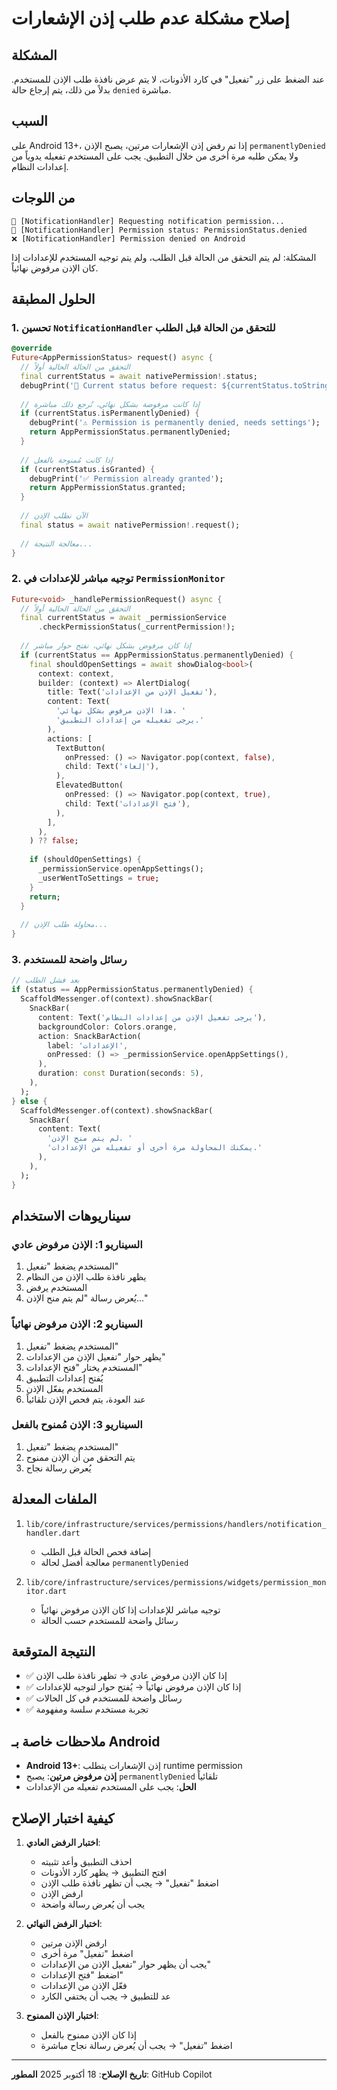 # إصلاح مشكلة عدم طلب إذن الإشعارات

## المشكلة
عند الضغط على زر "تفعيل" في كارد الأذونات، لا يتم عرض نافذة طلب الإذن للمستخدم. بدلاً من ذلك، يتم إرجاع حالة `denied` مباشرة.

## السبب
على Android 13+، إذا تم رفض إذن الإشعارات مرتين، يصبح الإذن `permanentlyDenied` ولا يمكن طلبه مرة أخرى من خلال التطبيق. يجب على المستخدم تفعيله يدوياً من إعدادات النظام.

## من اللوجات
```
🔔 [NotificationHandler] Requesting notification permission...
🔔 [NotificationHandler] Permission status: PermissionStatus.denied
❌ [NotificationHandler] Permission denied on Android
```

المشكلة: لم يتم التحقق من الحالة قبل الطلب، ولم يتم توجيه المستخدم للإعدادات إذا كان الإذن مرفوض نهائياً.

## الحلول المطبقة

### 1. تحسين `NotificationHandler` للتحقق من الحالة قبل الطلب
```dart
@override
Future<AppPermissionStatus> request() async {
  // التحقق من الحالة الحالية أولاً
  final currentStatus = await nativePermission!.status;
  debugPrint('🔔 Current status before request: ${currentStatus.toString()}');
  
  // إذا كانت مرفوضة بشكل نهائي، نُرجع ذلك مباشرة
  if (currentStatus.isPermanentlyDenied) {
    debugPrint('⚠️ Permission is permanently denied, needs settings');
    return AppPermissionStatus.permanentlyDenied;
  }
  
  // إذا كانت مُمنوحة بالفعل
  if (currentStatus.isGranted) {
    debugPrint('✅ Permission already granted');
    return AppPermissionStatus.granted;
  }
  
  // الآن نطلب الإذن
  final status = await nativePermission!.request();
  
  // معالجة النتيجة...
}
```

### 2. توجيه مباشر للإعدادات في `PermissionMonitor`
```dart
Future<void> _handlePermissionRequest() async {
  // التحقق من الحالة الحالية أولاً
  final currentStatus = await _permissionService
      .checkPermissionStatus(_currentPermission!);
  
  // إذا كان مرفوض بشكل نهائي، نفتح حوار مباشر
  if (currentStatus == AppPermissionStatus.permanentlyDenied) {
    final shouldOpenSettings = await showDialog<bool>(
      context: context,
      builder: (context) => AlertDialog(
        title: Text('تفعيل الإذن من الإعدادات'),
        content: Text(
          'هذا الإذن مرفوض بشكل نهائي. '
          'يرجى تفعيله من إعدادات التطبيق.'
        ),
        actions: [
          TextButton(
            onPressed: () => Navigator.pop(context, false),
            child: Text('إلغاء'),
          ),
          ElevatedButton(
            onPressed: () => Navigator.pop(context, true),
            child: Text('فتح الإعدادات'),
          ),
        ],
      ),
    ) ?? false;
    
    if (shouldOpenSettings) {
      _permissionService.openAppSettings();
      _userWentToSettings = true;
    }
    return;
  }
  
  // محاولة طلب الإذن...
}
```

### 3. رسائل واضحة للمستخدم
```dart
// بعد فشل الطلب
if (status == AppPermissionStatus.permanentlyDenied) {
  ScaffoldMessenger.of(context).showSnackBar(
    SnackBar(
      content: Text('يرجى تفعيل الإذن من إعدادات النظام'),
      backgroundColor: Colors.orange,
      action: SnackBarAction(
        label: 'الإعدادات',
        onPressed: () => _permissionService.openAppSettings(),
      ),
      duration: const Duration(seconds: 5),
    ),
  );
} else {
  ScaffoldMessenger.of(context).showSnackBar(
    SnackBar(
      content: Text(
        'لم يتم منح الإذن. '
        'يمكنك المحاولة مرة أخرى أو تفعيله من الإعدادات.'
      ),
    ),
  );
}
```

## سيناريوهات الاستخدام

### السيناريو 1: الإذن مرفوض عادي
1. المستخدم يضغط "تفعيل"
2. يظهر نافذة طلب الإذن من النظام
3. المستخدم يرفض
4. يُعرض رسالة "لم يتم منح الإذن..."

### السيناريو 2: الإذن مرفوض نهائياً
1. المستخدم يضغط "تفعيل"
2. يظهر حوار "تفعيل الإذن من الإعدادات"
3. المستخدم يختار "فتح الإعدادات"
4. يُفتح إعدادات التطبيق
5. المستخدم يفعّل الإذن
6. عند العودة، يتم فحص الإذن تلقائياً

### السيناريو 3: الإذن مُمنوح بالفعل
1. المستخدم يضغط "تفعيل"
2. يتم التحقق من أن الإذن ممنوح
3. يُعرض رسالة نجاح

## الملفات المعدلة
1. `lib/core/infrastructure/services/permissions/handlers/notification_handler.dart`
   - إضافة فحص الحالة قبل الطلب
   - معالجة أفضل لحالة `permanentlyDenied`

2. `lib/core/infrastructure/services/permissions/widgets/permission_monitor.dart`
   - توجيه مباشر للإعدادات إذا كان الإذن مرفوض نهائياً
   - رسائل واضحة للمستخدم حسب الحالة

## النتيجة المتوقعة
- ✅ إذا كان الإذن مرفوض عادي → تظهر نافذة طلب الإذن
- ✅ إذا كان الإذن مرفوض نهائياً → يُفتح حوار لتوجيه للإعدادات
- ✅ رسائل واضحة للمستخدم في كل الحالات
- ✅ تجربة مستخدم سلسة ومفهومة

## ملاحظات خاصة بـ Android
- **Android 13+**: إذن الإشعارات يتطلب runtime permission
- **إذن مرفوض مرتين**: يصبح `permanentlyDenied` تلقائياً
- **الحل**: يجب على المستخدم تفعيله من الإعدادات

## كيفية اختبار الإصلاح
1. **اختبار الرفض العادي**:
   - احذف التطبيق وأعد تثبيته
   - افتح التطبيق → يظهر كارد الأذونات
   - اضغط "تفعيل" → يجب أن تظهر نافذة طلب الإذن
   - ارفض الإذن
   - يجب أن يُعرض رسالة واضحة

2. **اختبار الرفض النهائي**:
   - ارفض الإذن مرتين
   - اضغط "تفعيل" مرة أخرى
   - يجب أن يظهر حوار "تفعيل الإذن من الإعدادات"
   - اضغط "فتح الإعدادات"
   - فعّل الإذن من الإعدادات
   - عد للتطبيق → يجب أن يختفي الكارد

3. **اختبار الإذن الممنوح**:
   - إذا كان الإذن ممنوح بالفعل
   - اضغط "تفعيل" → يجب أن يُعرض رسالة نجاح مباشرة

---
**تاريخ الإصلاح**: 18 أكتوبر 2025
**المطور**: GitHub Copilot
